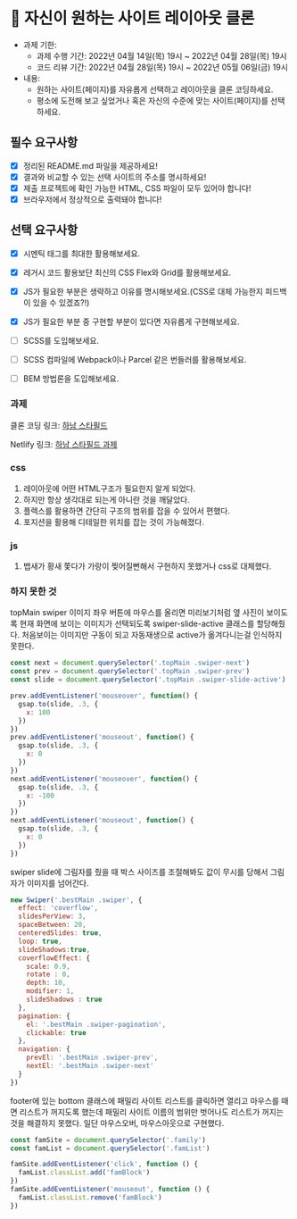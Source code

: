 # 📌 자신이 원하는 사이트 레이아웃 클론

- 과제 기한:
  - 과제 수행 기간: 2022년 04월 14일(목) 19시 ~ 2022년 04월 28일(목) 19시
  - 코드 리뷰 기간: 2022년 04월 28일(목) 19시 ~ 2022년 05월 06일(금) 19시
- 내용:
  - 원하는 사이트(페이지)를 자유롭게 선택하고 레이아웃을 클론 코딩하세요.
  - 평소에 도전해 보고 싶었거나 혹은 자신의 수준에 맞는 사이트(페이지)를 선택하세요.

## 필수 요구사항

- [x] 정리된 README.md 파일을 제공하세요!
- [x] 결과와 비교할 수 있는 선택 사이트의 주소를 명시하세요!
- [x] 제출 프로젝트에 확인 가능한 HTML, CSS 파일이 모두 있어야 합니다!
- [x] 브라우저에서 정상적으로 출력돼야 합니다!

## 선택 요구사항

- [x] 시멘틱 태그를 최대한 활용해보세요.
- [x] 레거시 코드 활용보단 최신의 CSS Flex와 Grid를 활용해보세요.
- [x] JS가 필요한 부분은 생략하고 이유를 명시해보세요.(CSS로 대체 가능한지 피드백이 있을 수 있겠죠?!)
- [x] JS가 필요한 부분 중 구현할 부분이 있다면 자유롭게 구현해보세요.
- [ ] SCSS를 도입해보세요.
- [ ] SCSS 컴파일에 Webpack이나 Parcel 같은 번들러를 활용해보세요.
- [ ] BEM 방법론을 도입해보세요.


### 과제
클론 코딩 링크: [하남 스타필드](https://www.starfield.co.kr/hanam/main.do)

Netlify 링크: [하남 스타필드 과제](https://cozy-naiad-f7bc63.netlify.app/)



### css
  1. 레이아웃에 어떤 HTML구조가 필요한지 알게 되었다.
  1. 하지만 항상 생각대로 되는게 아니란 것을 깨달았다.
  1. 플렉스를 활용하면 간단히 구조의 범위를 잡을 수 있어서 편했다.
  1. 포지션을 활용해 디테일한 위치를 잡는 것이 가능해졌다.

### js
  1. 뱁새가 황새 쫓다가 가랑이 찢어질뻔해서 구현하지 못했거나 css로 대체했다.

### 하지 못한 것
topMain swiper 이미지 좌우 버튼에 마우스를 올리면 미리보기처럼 옆 사진이 보이도록 현재 화면에 보이는 이미지가 선택되도록 swiper-slide-active 클래스를 할당해줬다. 처음보이는 이미지만 구동이 되고 자동재생으로 active가 옮겨다니는걸 인식하지 못한다.
```js
const next = document.querySelector('.topMain .swiper-next')
const prev = document.querySelector('.topMain .swiper-prev')
const slide = document.querySelector('.topMain .swiper-slide-active')

prev.addEventListener('mouseover', function() {
  gsap.to(slide, .3, {
    x: 100
  })
})
prev.addEventListener('mouseout', function() {
  gsap.to(slide, .3, {
    x: 0
  })
})
next.addEventListener('mouseover', function() {
  gsap.to(slide, .3, {
    x: -100
  })
})
next.addEventListener('mouseout', function() {
  gsap.to(slide, .3, {
    x: 0
  })
})
```
swiper slide에 그림자를 줬을 때 박스 사이즈를 조절해봐도 값이 무시를 당해서 그림자가 이미지를 넘어간다.
```js
new Swiper('.bestMain .swiper', {
  effect: 'coverflow',
  slidesPerView: 3,
  spaceBetween: 20,
  centeredSlides: true,
  loop: true,
  slideShadows:true,
  coverflowEffect: {
    scale: 0.9,
    rotate : 0,
    depth: 10,
    modifier: 1,
    slideShadows : true
  },
  pagination: {
    el: '.bestMain .swiper-pagination',
    clickable: true
  },
  navigation: {
    prevEl: '.bestMain .swiper-prev',
    nextEl: '.bestMain .swiper-next'
  }
})
```

footer에 있는 bottom 클래스에 패밀리 사이트 리스트를 클릭하면 열리고 마우스를 때면 리스트가 꺼지도록 했는데 패밀리 사이트 이름의 범위만 벗어나도 리스트가 꺼지는 것을 해결하지 못했다. 일단 마우스오버, 마우스아웃으로 구현했다.
```js
const famSite = document.querySelector('.family')
const famList = document.querySelector('.famList')

famSite.addEventListener('click', function () {
  famList.classList.add('famBlock')
})
famSite.addEventListener('mouseout', function () {
  famList.classList.remove('famBlock')
})
```


